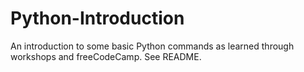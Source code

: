 # Python-Introduction
An introduction to some basic Python commands
as learned through workshops and freeCodeCamp.
See README.
